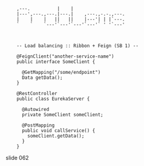         
        ,---.          |    |
        |---',---.,---.|---.|    ,---.,-.-.,---.
        |    |    |   ||   ||    |---'| | |`---.
        `    `    `---'`---'`---'`---'` ' '`---'



        -- Load balancing :: Ribbon + Feign (SB 1) --

        @FeignClient("another-service-name")
        public interface SomeClient {

          @GetMapping("/some/endpoint")
          Data getData();
        }

        @RestController
        public class EurekaServer {

          @Autowired
          private SomeClient someClient;

          @PostMapping
          public void callService() {
            someClient.getData();
          }
        }
















































































slide 062
